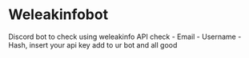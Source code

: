 # Weleakinfobot
Discord bot to check using weleakinfo API check  - Email - Username - Hash, insert your api key add to ur bot and all good
